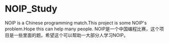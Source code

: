 # NOIP_Study
NOIP is a Chinese programming match.This project is some NOIP's problem.Hope this can help many people.      NOIP是一个中国编程比赛，这个项目是一些里面的题。希望这个可以帮助一大部分人学习NOIP。
